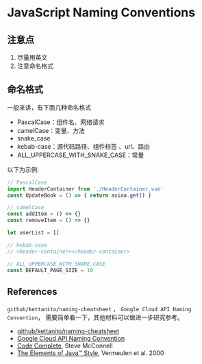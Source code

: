 # JavaScript Naming Conventions


## 注意点

1. 尽量用英文
2. 注意命名格式

## 命名格式

一般来讲，有下面几种命名格式

- PascalCase：组件名、网络请求
- camelCase：变量、方法
- snake_case
- kebab-case：源代码路径、组件标签 <kebab-case>、url、路由
- ALL_UPPERCASE_WITH_SNAKE_CASE：常量

以下为示例:

```javascript
// PascalCase
import HeaderContainer from './HeaderContainer.vue'
const UpdateBook = () => { return axioa.get() }

// camelCase
const addItem = () => {}
const removeItem = () => {}

let userList = []

// kebab-case
// <header-container></header-container>

// ALL_UPPERCASE_WITH_SNAKE_CASE
const DEFAULT_PAGE_SIZE = 10
```


## References

`github/kettanito/naming-cheatsheet` ， `Google Cloud API Naming Convention`， 需要简单看一下，其他材料可以做进一步研究参考。

- [github/kettanito/naming-cheatsheet](https://github.com/kettanaito/naming-cheatsheet)
- [Google Cloud API Naming Convention](https://cloud.google.com/apis/design/naming_convention)
- [Code Complete](https://book.douban.com/subject/1432042/), Steve McConnell
- [The Elements of Java™ Style](http://derek.dkit.ie/java/the_elements_of_java_style/the_elements_of_java_style.pdf), Vermeulen et al. 2000
